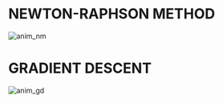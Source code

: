 # NEWTON-RAPHSON METHOD
![anim_nm](https://github.com/user-attachments/assets/3f8d9a46-df90-40da-a7a3-817f33cbacf2)

# GRADIENT DESCENT
![anim_gd](https://github.com/user-attachments/assets/3d32f4d3-b070-4d0e-b943-26cc57cd09b5)
